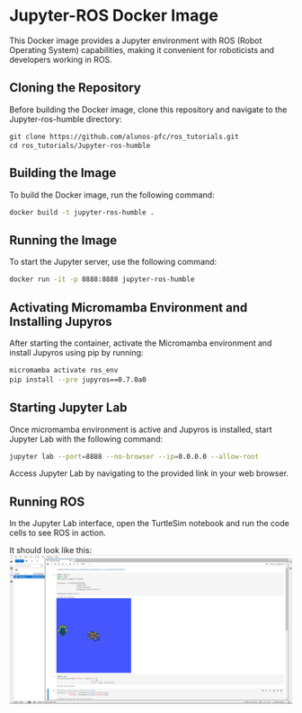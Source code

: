 # Jupyter-ROS Docker Image

This Docker image provides a Jupyter environment with ROS (Robot Operating System) capabilities, making it convenient for roboticists and developers working in ROS.

## Cloning the Repository

Before building the Docker image, clone this repository and navigate to the Jupyter-ros-humble directory:

```
git clone https://github.com/alunos-pfc/ros_tutorials.git
cd ros_tutorials/Jupyter-ros-humble
```

## Building the Image

To build the Docker image, run the following command:

```bash
docker build -t jupyter-ros-humble .
```

## Running the Image

To start the Jupyter server, use the following command:

```bash
docker run -it -p 8888:8888 jupyter-ros-humble
```

## Activating Micromamba Environment and Installing Jupyros

After starting the container, activate the Micromamba environment and install Jupyros using pip by running:

```bash
micromamba activate ros_env
pip install --pre jupyros==0.7.0a0
```

## Starting Jupyter Lab

Once micromamba environment is active and Jupyros is installed, start Jupyter Lab with the following command:

```bash
jupyter lab --port=8888 --no-browser --ip=0.0.0.0 --allow-root
```

Access Jupyter Lab by navigating to the provided link in your web browser.

## Running ROS

In the Jupyter Lab interface, open the TurtleSim notebook and run the code cells to see ROS in action.

It should look like this:
![Jupyter Lab interface running TurtleSim ](screenshot.png)